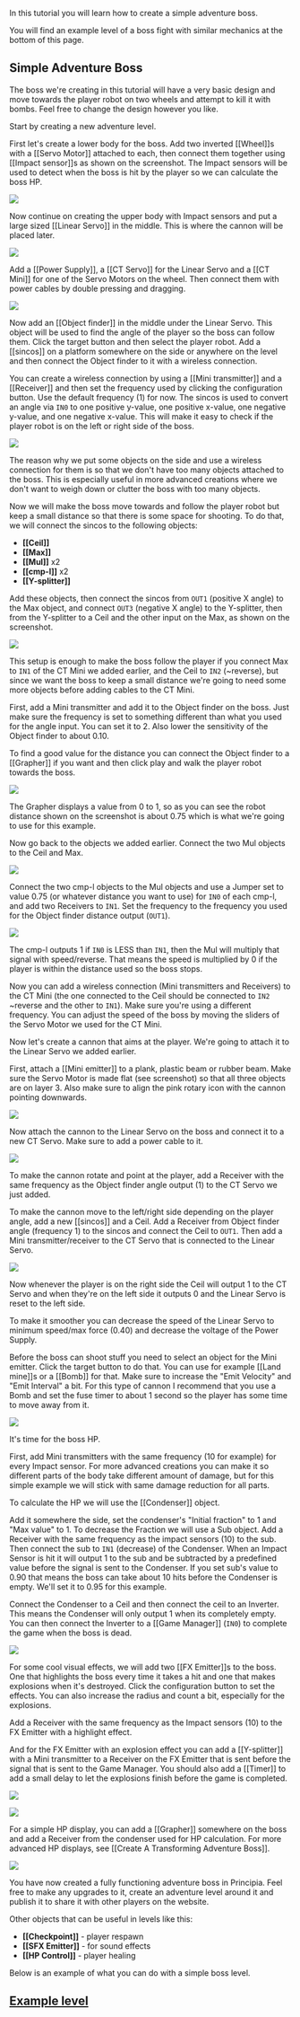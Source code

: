 In this tutorial you will learn how to create a simple adventure boss.

You will find an example level of a boss fight with similar mechanics at the bottom of this page.

## Simple Adventure Boss
The boss we're creating in this tutorial will have a very basic design and move towards the player robot on two wheels and attempt to kill it with bombs. Feel free to change the design however you like.

Start by creating a new adventure level.

First let's create a lower body for the boss. Add two inverted [[Wheel]]s with a [[Servo Motor]] attached to each, then connect them together using [[Impact sensor]]s as shown on the screenshot. The Impact sensors will be used to detect when the boss is hit by the player so we can calculate the boss HP.

![](/wiki/images/imgur/f9qXLcX.webp)

Now continue on creating the upper body with Impact sensors and put a large sized [[Linear Servo]] in the middle. This is where the cannon will be placed later.

![](/wiki/images/imgur/Nm3hTob.webp)

Add a [[Power Supply]], a [[CT Servo]] for the Linear Servo and a [[CT Mini]] for one of the Servo Motors on the wheel. Then connect them with power cables by double pressing and dragging.

![](/wiki/images/imgur/N2X9AB6.webp)

Now add an [[Object finder]] in the middle under the Linear Servo. This object will be used to find the angle of the player so the boss can follow them. Click the target button and then select the player robot. Add a [[sincos]] on a platform somewhere on the side or anywhere on the level and then connect the Object finder to it with a wireless connection.

You can create a wireless connection by using a [[Mini transmitter]] and a [[Receiver]] and then set the frequency used by clicking the configuration button. Use the default frequency (1) for now. The sincos is used to convert an angle via `IN0` to one positive y-value, one positive x-value, one negative y-value, and one negative x-value. This will make it easy to check if the player robot is on the left or right side of the boss.

![](/wiki/images/imgur/UspJJPY.webp)

The reason why we put some objects on the side and use a wireless connection for them is so that we don't have too many objects attached to the boss. This is especially useful in more advanced creations where we don't want to weigh down or clutter the boss with too many objects.

Now we will make the boss move towards and follow the player robot but keep a small distance so that there is some space for shooting. To do that, we will connect the sincos to the following objects:

- **[[Ceil]]**
- **[[Max]]**
- **[[Mul]]** x2
- **[[cmp-l]]** x2
- **[[Y-splitter]]**

Add these objects, then connect the sincos from `OUT1` (positive X angle) to the Max object, and connect `OUT3` (negative X angle) to the Y-splitter, then from the Y-splitter to a Ceil and the other input on the Max, as shown on the screenshot.

![](/wiki/images/imgur/s2rGAkp.webp)

This setup is enough to make the boss follow the player if you connect Max to `IN1` of the CT Mini we added earlier, and the Ceil to `IN2` (~reverse), but since we want the boss to keep a small distance we're going to need some more objects before adding cables to the CT Mini.

First, add a Mini transmitter and add it to the Object finder on the boss. Just make sure the frequency is set to something different than what you used for the angle input. You can set it to 2. Also lower the sensitivity of the Object finder to about 0.10.

To find a good value for the distance you can connect the Object finder to a [[Grapher]] if you want and then click play and walk the player robot towards the boss.

![](/wiki/images/imgur/fIX4B7T.webp)

The Grapher displays a value from 0 to 1, so as you can see the robot distance shown on the screenshot is about 0.75 which is what we're going to use for this example.

Now go back to the objects we added earlier. Connect the two Mul objects to the Ceil and Max.

![](/wiki/images/imgur/EuPx6Xa.webp)

Connect the two cmp-l objects to the Mul objects and use a Jumper set to value 0.75 (or whatever distance you want to use) for `IN0` of each cmp-l, and add two Receivers to `IN1`. Set the frequency to the frequency you used for the Object finder distance output (`OUT1`).

![](/wiki/images/imgur/P0C7uHk.webp)

The cmp-l outputs 1 if `IN0` is LESS than `IN1`, then the Mul will multiply that signal with speed/reverse. That means the speed is multiplied by 0 if the player is within the distance used so the boss stops.

Now you can add a wireless connection (Mini transmitters and Receivers) to the CT Mini (the one connected to the Ceil should be connected to `IN2` ~reverse and the other to `IN1`). Make sure you're using a different frequency. You can adjust the speed of the boss by moving the sliders of the Servo Motor we used for the CT Mini.

Now let's create a cannon that aims at the player. We're going to attach it to the Linear Servo we added earlier.

First, attach a [[Mini emitter]] to a plank, plastic beam or rubber beam. Make sure the Servo Motor is made flat (see screenshot) so that all three objects are on layer 3. Also make sure to align the pink rotary icon with the cannon pointing downwards.

![](/wiki/images/imgur/7s1g9D9.webp)

Now attach the cannon to the Linear Servo on the boss and connect it to a new CT Servo. Make sure to add a power cable to it.

![](/wiki/images/imgur/nt8Fa3C.webp)

To make the cannon rotate and point at the player, add a Receiver with the same frequency as the Object finder angle output (1) to the CT Servo we just added.

To make the cannon move to the left/right side depending on the player angle, add a new [[sincos]] and a Ceil. Add a Receiver from Object finder angle (frequency 1) to the sincos and connect the Ceil to `OUT1`. Then add a Mini transmitter/receiver to the CT Servo that is connected to the Linear Servo.

![](/wiki/images/imgur/5yoWmZK.webp)

Now whenever the player is on the right side the Ceil will output 1 to the CT Servo and when they're on the left side it outputs 0 and the Linear Servo is reset to the left side.

To make it smoother you can decrease the speed of the Linear Servo to minimum speed/max force (0.40) and decrease the voltage of the Power Supply.

Before the boss can shoot stuff you need to select an object for the Mini emitter. Click the target button to do that. You can use for example [[Land mine]]s or a [[Bomb]] for that. Make sure to increase the "Emit Velocity" and "Emit Interval" a bit. For this type of cannon I recommend that you use a Bomb and set the fuse timer to about 1 second so the player has some time to move away from it.

![](/wiki/images/imgur/Mwhxrvj.webp)

It's time for the boss HP.

First, add Mini transmitters with the same frequency (10 for example) for every Impact sensor. For more advanced creations you can make it so different parts of the body take different amount of damage, but for this simple example we will stick with same damage reduction for all parts.

To calculate the HP we will use the [[Condenser]] object.

Add it somewhere the side, set the condenser's "Initial fraction" to 1 and "Max value" to 1. To decrease the Fraction we will use a Sub object. Add a Receiver with the same frequency as the impact sensors (10) to the sub. Then connect the sub to `IN1` (decrease) of the Condenser. When an Impact Sensor is hit it will output 1 to the sub and be subtracted by a predefined value before the signal is sent to the Condenser. If you set sub's value to 0.90 that means the boss can take about 10 hits before the Condenser is empty. We'll set it to 0.95 for this example.

Connect the Condenser to a Ceil and then connect the ceil to an Inverter. This means the Condenser will only output 1 when its completely empty. You can then connect the Inverter to a [[Game Manager]] (`IN0`) to complete the game when the boss is dead.

![](/wiki/images/imgur/dmfKKul.webp)

For some cool visual effects, we will add two [[FX Emitter]]s to the boss. One that highlights the boss every time it takes a hit and one that makes explosions when it's destroyed. Click the configuration button to set the effects. You can also increase the radius and count a bit, especially for the explosions.

Add a Receiver with the same frequency as the Impact sensors (10) to the FX Emitter with a highlight effect.

And for the FX Emitter with an explosion effect you can add a [[Y-splitter]] with a Mini transmitter to a Receiver on the FX Emitter that is sent before the signal that is sent to the Game Manager. You should also add a [[Timer]] to add a small delay to let the explosions finish before the game is completed.

![](/wiki/images/imgur/V4RHewo.webp)

![](/wiki/images/imgur/pmwyzqP.webp)

For a simple HP display, you can add a [[Grapher]] somewhere on the boss and add a Receiver from the condenser used for HP calculation. For more advanced HP displays, see [[Create A Transforming Adventure Boss]].

![](/wiki/images/imgur/FLVulei.webp)

You have now created a fully functioning adventure boss in Principia. Feel free to make any upgrades to it, create an adventure level around it and publish it to share it with other players on the website.

Other objects that can be useful in levels like this:
- **[[Checkpoint]]** - player respawn
- **[[SFX Emitter]]** - for sound effects
- **[[HP Control]]** - player healing

Below is an example of what you can do with a simple boss level.

## [Example level](https://archive.principia-web.se/level/7923)
